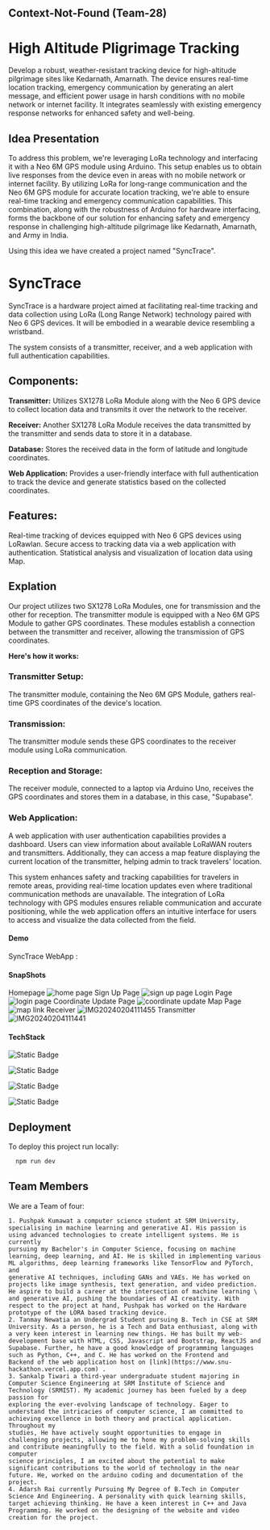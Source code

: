 
## Context-Not-Found (Team-28)
# High Altitude Pligrimage Tracking

Develop a robust, weather-resistant tracking device for high-altitude pilgrimage sites like Kedarnath, Amarnath. The device ensures real-time location tracking, emergency communication by generating an alert message, and efficient power usage in harsh conditions with no mobile network or internet facility. It integrates seamlessly with existing emergency response networks for enhanced safety and well-being.

## Idea Presentation

To address this problem, we're leveraging LoRa technology and interfacing it with a Neo 6M GPS module using Arduino. This setup enables us to obtain live responses from the device even in areas with no mobile network or internet facility. By utilizing LoRa for long-range communication and the Neo 6M GPS module for accurate location tracking, we're able to ensure real-time tracking and emergency communication capabilities. This combination, along with the robustness of Arduino for hardware interfacing, forms the backbone of our solution for enhancing safety and emergency response in challenging high-altitude pilgrimage like Kedarnath, Amarnath, and Army in India.

Using this idea we have created a project named "SyncTrace".
# SyncTrace

SyncTrace is a hardware project aimed at facilitating real-time tracking and data collection using LoRa (Long Range Network) technology paired with Neo 6 GPS devices. It will be embodied in a wearable device resembling a wristband.

The system consists of a transmitter, receiver, and a web application with full authentication capabilities. 


## Components:
**Transmitter:** Utilizes SX1278 LoRa Module along with the Neo 6 GPS device to collect location data and transmits it over the network to the receiver.

**Receiver:** Another SX1278 LoRa Module receives the data transmitted by the transmitter and sends data to store it in a database.

**Database:** Stores the received data in the form of latitude and longitude coordinates.

**Web Application:** Provides a user-friendly interface with full authentication to track the device and generate statistics based on the collected coordinates.


## Features:
Real-time tracking of devices equipped with Neo 6 GPS devices using LoRawlan.
Secure access to tracking data via a web application with authentication.
Statistical analysis and visualization of location data using Map.

## Explation
Our project utilizes two SX1278 LoRa Modules, one for transmission and the other for reception. The transmitter module is equipped with a Neo 6M GPS Module to gather GPS coordinates. These modules establish a connection between the transmitter and receiver, allowing the transmission of GPS coordinates.

**Here's how it works:**
### Transmitter Setup: 
The transmitter module, containing the Neo 6M GPS Module, gathers real-time GPS coordinates of the device's location.
### Transmission: 
The transmitter module sends these GPS coordinates to the receiver module using LoRa communication.
###  Reception and Storage: 
The receiver module, connected to a laptop via Arduino Uno, receives the GPS coordinates and stores them in a database, in this case, "Supabase".
### Web Application: 
A web application with user authentication capabilities provides a dashboard. Users can view information about available LoRaWAN routers and transmitters. Additionally, they can access a map feature displaying the current location of the transmitter, helping admin to track travelers' location.

This system enhances safety and tracking capabilities for travelers in remote areas, providing real-time location updates even where traditional communication methods are unavailable. The integration of LoRa technology with GPS modules ensures reliable communication and accurate positioning, while the web application offers an intuitive interface for users to access and visualize the data collected from the field.

#### Demo

SyncTrace WebApp : 


#### SnapShots

Homepage
![home page ](https://github.com/Hackdata2024/28-cnf/assets/101463523/59295f17-22d5-4150-b439-3758ef12385d)
Sign Up Page
![sign up page](https://github.com/Hackdata2024/28-cnf/assets/101463523/2652b5f3-397a-4b05-ad5a-3f5bcd3c296f)
Login Page
![login page](https://github.com/Hackdata2024/28-cnf/assets/101463523/3ca1a05c-bdf0-40c5-b9df-dce27d7872eb)
Coordinate Update Page
![coordinate update ](https://github.com/Hackdata2024/28-cnf/assets/101463523/574e4ff2-9087-4048-bb0a-10cd8ac0e9a6)
Map Page
![map link](https://github.com/Hackdata2024/28-cnf/assets/101463523/558ad9d0-b5f4-4db3-894b-fdba8298a708)
Receiver
![IMG20240204111455](https://github.com/Hackdata2024/28-cnf/assets/101463523/850462ad-dc15-4cb8-83e0-779be138c37a)
Transmitter
![IMG20240204111441](https://github.com/Hackdata2024/28-cnf/assets/101463523/9a11ee4e-9007-4593-acea-90dc3012c03f)


#### TechStack

![Static Badge](https://img.shields.io/badge/NextJS-black)

![Static Badge](https://img.shields.io/badge/RestAPI-blue)

![Static Badge](https://img.shields.io/badge/SupaBase-green)

![Static Badge](https://img.shields.io/badge/Vercel-black)


## Deployment

To deploy this project run locally:

```bash
  npm run dev
```



## Team Members

We are a Team of four:

    1. Pushpak Kumawat a computer science student at SRM University, specialising in machine learning and generative AI. His passion is using advanced technologies to create intelligent systems. He is currently 
    pursuing my Bachelor's in Computer Science, focusing on machine learning, deep learning, and AI. He is skilled in implementing various ML algorithms, deep learning frameworks like TensorFlow and PyTorch, and 
    generative AI techniques, including GANs and VAEs. He has worked on projects like image synthesis, text generation, and video prediction. He aspire to build a career at the intersection of machine learning \
    and generative AI, pushing the boundaries of AI creativity. With respect to the project at hand, Pushpak has worked on the Hardware prototype of the LORA based tracking device.
    2. Tanmay Newatia an Undergrad Student pursuing B. Tech in CSE at SRM University. As a person, he is a Tech and Data enthusiast, along with a very keen interest in learning new things. He has built my web-
    development base with HTML, CSS, Javascript and Bootstrap, ReactJS and Supabase. Further, he have a good knowledge of programming languages such as Python, C++, and C. He has worked on the Frontend and 
    Backend of the web application host on [link](https://www.snu-hackathon.vercel.app.com) .
    3. Sankalp Tiwari a third-year undergraduate student majoring in Computer Science Engineering at SRM Institute of Science and Technology (SRMIST). My academic journey has been fueled by a deep passion for 
    exploring the ever-evolving landscape of technology. Eager to understand the intricacies of computer science, I am committed to achieving excellence in both theory and practical application. Throughout my 
    studies, He have actively sought opportunities to engage in challenging projects, allowing me to hone my problem-solving skills and contribute meaningfully to the field. With a solid foundation in computer 
    science principles, I am excited about the potential to make significant contributions to the world of technology in the near future. He, worked on the arduino coding and documentation of the project.
    4. Adarsh Rai currently Pursuing My Degree of B.Tech in Computer Science And Engineering. A personality with quick learning skills, target achieving thinking. He have a keen interest in C++ and Java 
    Programming. He worked on the designing of the website and video creation for the project.
